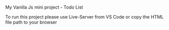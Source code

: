 My Vanilla Js mini project - Todo List

To run this project please use Live-Server from VS Code or copy the HTML file path to your browser
